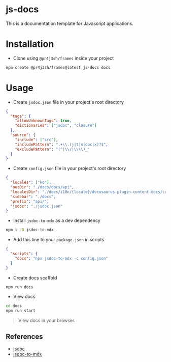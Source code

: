 # js-docs

This is a documentation template for Javascript applications.

# Installation

- Clone using `@pr4j3sh/frames` inside your project

```sh
npm create @pr4j3sh/frames@latest js-docs docs
```

# Usage

- Create `jsdoc.json` file in your project's root directory

```json
{
  "tags": {
    "allowUnknownTags": true,
    "dictionaries": ["jsdoc", "closure"]
  },
  "source": {
    "include": ["src"],
    "includePattern": ".+\\.(j|t)s(doc|x)?$",
    "excludePattern": "(^|\\/|\\\\)_"
  }
}
```

- Create `config.json` file in your project's root directory

```json
{
  "locales": ["ko"],
  "outDir": "./docs/docs/api",
  "localesDir": "./docs/i18n/{locale}/docusaurus-plugin-content-docs/current/api",
  "sidebar": "./docs",
  "prefix": "api/",
  "jsdoc": "./jsdoc.json"
}
```

- Install `jsdoc-to-mdx` as a dev dependency

```bash
npm i -D jsdoc-to-mdx
```

- Add this line to your `package.json` in scripts

```json
{
  "scripts": {
    "docs": "npx jsdoc-to-mdx -c config.json"
  }
}
```

- Create docs scaffold

```bash
npm run docs
```

- View docs

```bash
cd docs
npm run start
```

> View docs in your browser.

## References

- [jsdoc](https://jsdoc.app/)
- [jsdoc-to-mdx](https://naver.github.io/jsdoc-to-mdx/)

